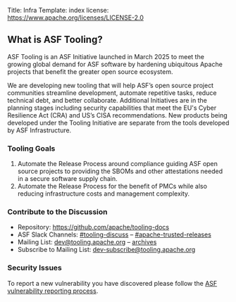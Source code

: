 Title: Infra
Template: index
license: https://www.apache.org/licenses/LICENSE-2.0

## What is ASF Tooling?

ASF Tooling is an ASF Initiative launched in March 2025 to meet the growing global demand
for ASF software by hardening ubiquitous Apache projects that benefit the greater
open source ecosystem.

We are developing new tooling that will help ASF’s open source project communities
streamline development, automate repetitive tasks, reduce technical debt, and better
collaborate. Additional Initiatives are in the planning stages including security
capabilities that meet the EU's Cyber Resilience Act (CRA) and US’s CISA recommendations.
New products being developed under the Tooling Initiative are separate from the tools
developed by ASF Infrastructure.

### Tooling Goals

1. Automate the Release Process around compliance guiding ASF open source projects to
   providing the SBOMs and other attestations needed in a secure software supply chain.
2. Automate the Release Process for the benefit of PMCs while also reducing infrastructure
   costs and management complexity.

### Contribute to the Discussion

- Repository: https://github.com/apache/tooling-docs
- ASF Slack Channels: [#tooling-discuss](https://the-asf.slack.com/archives/C086X8CKEMB) – [#apache-trusted-releases](https://the-asf.slack.com/archives/C049WADAAQG)
- Mailing List: dev@tooling.apache.org – [archives](https://lists.apache.org/list.html?dev@tooling.apache.org)
- Subscribe to Mailing List: dev-subscribe@tooling.apache.org

### Security Issues

To report a new vulnerability you have discovered please follow the [ASF vulnerability reporting process](https://apache.org/security/#reporting-a-vulnerability).
